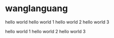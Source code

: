 # wanglanguang
hello world
hello world 1
hello world 2
hello world 3

hello world 1
hello world 2
hello world 3